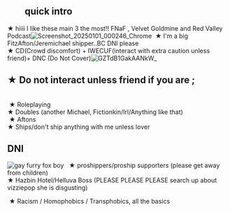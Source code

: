 ## ‎ ‎ ‎ ‎ ‎ ‎  ‎ ‎ quick intro 

★ hiiii I like these main 3 the most!! FNaF , Velvet Goldmine and Red Valley Podcast![Screenshot_20250101_000246_Chrome](https://github.com/user-attachments/assets/4fc46a80-01ba-448f-b6d4-9d997756dc93)
‎ ★ I'm a big FitzAfton/Jeremichael shipper..BC DNI please 
<br>
 ★ CD(Crowd discomfort) + IWECUF(interact with extra caution unless friend)+ DNC (Do Not Cover)![GZTdB1GakAANkW_](https://github.com/user-attachments/assets/471e445c-e0f9-4525-a194-e6c316e1c471)
## ★ Do not interact unless friend if you are ; 
 <br>
 ‎ ★ Roleplaying 
 <br>
 ★ Doubles (another Michael, Fictionkin/Irl/Anything like that)
 <br>
 ‎ ‎★ Aftons 
 <br>
 ★ Ships/don't ship anything with me unless lover

## DNI
![gay furry fox boy](https://i.postimg.cc/L69kccpb/Fj458-Be-UUAAmrk-B.jpg)
‎ ‎ ★ proshippers/proship supporters (please get away from children)
<br>
 ★ Hazbin Hotel/Helluva Boss (PLEASE PLEASE PLEASE search up about vizziepop she is disgusting)
 
‎  ★ Racism / Homophobics / Transphobics, all the basics
  
<!--
**Body-Dysmorphia/Body-Dysmorphia** is a ✨ _special_ ✨ repository because its `README.md` (this file) appears on your GitHub profile.

Here are some ideas to get you started:

- 🔭 I’m currently working on ...
- 🌱 I’m currently learning ...
- 👯 I’m looking to collaborate on ...
- 🤔 I’m looking for help with ...
- 💬 Ask me about ...
- 📫 How to reach me: ...
- 😄 Pronouns: ...
- ⚡ Fun fact: ...
-->
